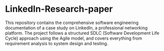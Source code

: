 # LinkedIn-Research-paper
This repository contains the comprehensive software engineering documentation of a case study on LinkedIn, a professional networking platform. The project follows a structured SDLC (Software Development Life Cycle) approach using the Agile model, and covers everything from requirement analysis to system design and testing.
